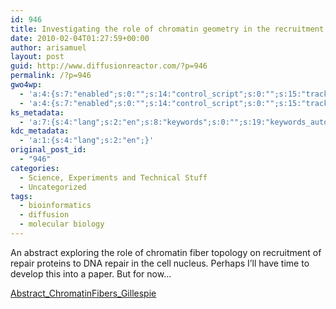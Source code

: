 ```yaml
---
id: 946
title: Investigating the role of chromatin geometry in the recruitment of repair proteins to DNA double strand breaks
date: 2010-02-04T01:27:59+00:00
author: arisamuel
layout: post
guid: http://www.diffusionreactor.com/?p=946
permalink: /?p=946
gwo4wp:
  - 'a:4:{s:7:"enabled";s:0:"";s:14:"control_script";s:0:"";s:15:"tracking_script";s:0:"";s:17:"conversion_script";s:0:"";}'
  - 'a:4:{s:7:"enabled";s:0:"";s:14:"control_script";s:0:"";s:15:"tracking_script";s:0:"";s:17:"conversion_script";s:0:"";}'
ks_metadata:
  - 'a:7:{s:4:"lang";s:2:"en";s:8:"keywords";s:0:"";s:19:"keywords_autoupdate";s:1:"1";s:11:"description";s:0:"";s:22:"description_autoupdate";s:1:"1";s:5:"title";s:60:"Investigating chromatin geometry on DNA double strand breaks";s:6:"robots";s:12:"index,follow";}'
kdc_metadata:
  - 'a:1:{s:4:"lang";s:2:"en";}'
original_post_id:
  - "946"
categories:
  - Science, Experiments and Technical Stuff
  - Uncategorized
tags:
  - bioinformatics
  - diffusion
  - molecular biology
---
```

An abstract exploring the role of chromatin fiber topology on recruitment of repair proteins to DNA repair in the cell nucleus. Perhaps I&#8217;ll have time to develop this into a paper. But for now&#8230;

[Abstract\_ChromatinFibers\_Gillespie](http://www.diffusionreactor.com/wp-content/uploads/2012/03/Abstract_ChromatinFibers_Gillespie.pdf)